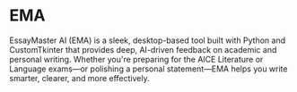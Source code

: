 # EMA
EssayMaster AI (EMA) is a sleek, desktop-based tool built with Python and CustomTkinter that provides deep, AI-driven feedback on academic and personal writing. Whether you're preparing for the AICE Literature or Language exams—or polishing a personal statement—EMA helps you write smarter, clearer, and more effectively.
